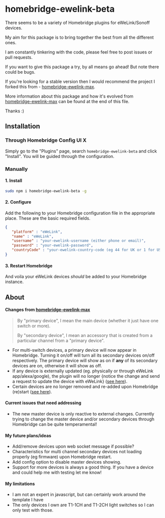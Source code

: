 # homebridge-ewelink-beta
There seems to be a variety of Homebridge plugins for eWeLink/Sonoff devices.

My aim for this package is to bring together the best from all the different ones.

I am constantly tinkering with the code, please feel free to post issues or pull requests.

If you want to give this package a try, by all means go ahead! But note there could be bugs.

If you're looking for a stable version then I would recommend the project I forked this from - [homebridge-ewelink-max](https://github.com/howanghk/homebridge-ewelink).

More information about this package and how it's evolved from [homebridge-ewelink-max](https://github.com/howanghk/homebridge-ewelink) can be found at the end of this file.

Thanks :)
## Installation
### Through Homebridge Config UI X
Simply go to the "Plugins" page, search `homebridge-ewelink-beta` and click "Install". You will be guided through the configuration.
### Manually
#### 1. Install
```bash
sudo npm i homebridge-ewelink-beta -g
```
#### 2. Configure
Add the following to your Homebridge configuration file in the appropriate place. These are the basic required fields.
```json
{
   "platform" : "eWeLink",
   "name" : "eWeLink",
   "username" : "your-ewelink-username (either phone or email)",
   "password" : "your-ewelink-password",
   "countryCode" : "your-ewelink-country-code (eg 44 for UK or 1 for USA)"
}
```
#### 3. Restart Homebridge
And voila your eWeLink devices *should* be added to your Homebridge instance.
## About
#### Changes from [homebridge-ewelink-max](https://github.com/howanghk/homebridge-ewelink)
> By "primary device", I mean the main device (whether it just have one switch or more).
> 
> By "secondary device", I mean an accessory that is created from a particular channel from a "primary device".
- For multi-switch devices, a primary device will now appear in Homebridge. Turning it on/off will turn all its secondary devices on/off respectively. The primary device will show as on if **any** of its secondary devices are on, otherwise it will show as off.
- If any device is externally updated (eg. physically or through eWeLink app/alexa/google), the plugin will no longer {notice the change and send a request to update the device with eWeLink} ([see here](https://github.com/howanghk/homebridge-ewelink/issues/96)).
- Certain devices are no longer removed and re-added upon Homebridge (re)start ([see here](https://github.com/howanghk/homebridge-ewelink/issues/105)).
#### Current issues that need addressing
- The new master device is only reactive to external changes. Currently trying to change the master device and/or secondary devices through Homebridge can be quite temperamental! 
#### My future plans/ideas
- Add/remove devices upon web socket message if possible?
- Characteristics for multi channel secondary devices not loading properly (eg firmware) upon Homebridge restart.
- Add config option to disable master devices showing.
- Support for more devices is always a good thing. If you have a device and could help me with testing let me know!
#### My limitations
- I am not an expert in javascript, but can certainly work around the template I have
- The only devices I own are T1-1CH and T1-2CH light switches so I can only test with those.